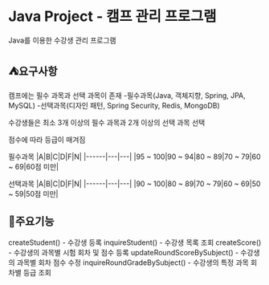 # Java Project - 캠프 관리 프로그램
Java를 이용한 수강생 관리 프로그램

## ⛺요구사항
캠프에는 필수 과목과 선택 과목이 존재
-필수과목(Java, 객체지향, Spring, JPA, MySQL)
-선택과목(디자인 패턴, Spring Security, Redis, MongoDB)

수강생들은 최소 3개 이상의 필수 과목과 2개 이상의 선택 과목 선택

점수에 따라 등급이 매겨짐

필수과목
|A|B|C|D|F|N|
|------|---|---|
|95 ~ 100|90 ~ 94|80 ~ 89|70 ~ 79|60 ~ 69|60점 미만|

선택과목
|A|B|C|D|F|N|
|------|---|---|
|90 ~ 100|80 ~ 89|70 ~ 79|60 ~ 69|50 ~ 59|50점 미만|

## 📌주요기능

createStudent() - 수강생 등록
inquireStudent() - 수강생 목록 조회
createScore() - 수강생의 과목별 시험 회차 및 점수 등록
updateRoundScoreBySubject() - 수강생의 과목별 회차 점수 수정
inquireRoundGradeBySubject() - 수강생의 특정 과목 회차별 등급 조회

